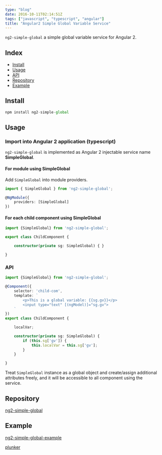 ```yaml
---
type: "blog"
date: 2016-10-11T02:14:51Z
tags: ["javascript", "typescript", "angular"]
title: "Angular2 Simple Global Variable Service"
---
```


`ng2-simple-global` a simple global variable service for Angular 2.
<!--more-->

## Index

- [Install](#install)
- [Usage](#usage)
- [API](#API)
- [Repository](#Repository)
- [Example](#example)

## Install

```js
npm install ng2-simple-global
```

## Usage

### Import into Angular 2 application (typescript)

`ng2-simple-global` is implemented as Angular 2 injectable service name **SimpleGlobal**.

#### For module using SimpleGlobal

Add `SimpleGlobal` into module providers.

```ts
import { SimpleGlobal } from 'ng2-simple-global';

@NgModule({
    providers: [SimpleGlobal]
})
```

#### For each child component using SimpleGlobal

```ts
import {SimpleGlobal} from 'ng2-simple-global';

export class ChildComponent {

    constructor(private sg: SimpleGlobal) { }

}
```

### API

```ts
import {SimpleGlobal} from 'ng2-simple-global';

@Component({
    selector: 'child-com',
    template: `
        <p>This is a global variable: {{sg.gv}}</p>
        <input type="text" [(ngModel)]="sg.gv">
    `
})
export class ChildComponent {

    localVar;

    constructor(private sg: SimpleGlobal) {
        if (this.sg['gv']) {
            this.localVar = this.sg['gv'];
        }
    }

}
```

Treat `SimpleGlobal` instance as a global object and create/assign additional attributes freely,
 and it will be accessible to all component using the service.

## Repository

[ng2-simple-global](https://github.com/J-Siu/ng2-simple-global)

## Example

[ng2-simple-global-example](https://github.com/J-Siu/ng2-simple-global-example)

[plunker](http://plnkr.co/J4GvVp)
